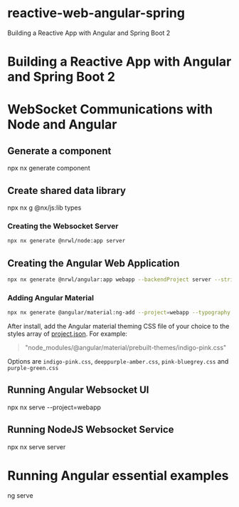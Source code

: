 # reactive-web-angular-spring
Building a Reactive App with Angular and Spring Boot 2

# Building a Reactive App with Angular and Spring Boot 2

# WebSocket Communications with Node and Angular
## Generate a component 
npx nx generate component

## Create shared data library
npx nx g @nx/js:lib types

### Creating the Websocket Server
```bash
npx nx generate @nrwl/node:app server
```

## Creating the Angular Web Application
```bash
npx nx generate @nrwl/angular:app webapp --backendProject server --strict false --style scss --routing false
```

### Adding Angular Material
```bash
npx nx generate @angular/material:ng-add --project=webapp --typography false --theme indigo-pink --animations true
```

After install, add the Angular material theming CSS file of your choice to the styles array
of [project.json](./packages/webapp/project.json). For example:
> "node_modules/@angular/material/prebuilt-themes/indigo-pink.css"

Options are `indigo-pink.css`, `deeppurple-amber.css`, `pink-bluegrey.css` and `purple-green.css`

## Running Angular Websocket UI
npx nx serve --project=webapp

## Running NodeJS Websocket Service
npx nx serve server

# Running Angular essential examples
ng serve
